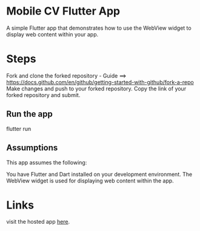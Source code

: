 # Mobile CV Flutter App
A simple Flutter app that demonstrates how to use the WebView widget to display web content within your app.
# Steps
Fork and clone the forked repository - Guide ==> https://docs.github.com/en/github/getting-started-with-github/fork-a-repo
Make changes and push to your forked repository.
Copy the link of your forked repository and submit.
## Run the app
flutter run
## Assumptions
This app assumes the following:

You have Flutter and Dart installed on your development environment.
The WebView widget is used for displaying web content within the app.
# Links
visit the hosted app [here](https://appetize.io/app/dw2onrwycpzdymtmvmhfm4gsw4?device=pixel6&osVersion=12.0&scale=75).

